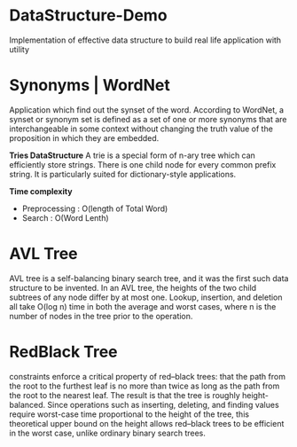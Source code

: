 DataStructure-Demo
==================

Implementation of effective data structure to build real life application with utility

Synonyms | WordNet
=========
Application which find out the synset of the word. According to WordNet, a synset or synonym set is defined as a set of one or more synonyms that are interchangeable in some context without changing the truth value of the proposition in which they are embedded.

<b>Tries DataStructure</b>
A trie is a special form of n-ary tree which can efficiently store strings. There is one child node for every common prefix string. It is particularly suited for dictionary-style applications.

<b>Time complexity</b>
<ul><li>Preprocessing : O(length of Total Word)</li>
<li>Search : O(Word Lenth)</li>
</ul>


AVL Tree
=========
AVL tree is a self-balancing binary search tree, and it was the first such data structure to be invented. In an AVL tree, the heights of the two child subtrees of any node differ by at most one. Lookup, insertion, and deletion all take O(log n) time in both the average and worst cases, where n is the number of nodes in the tree prior to the operation.


RedBlack Tree
=========
constraints enforce a critical property of red–black trees: that the path from the root to the furthest leaf is no more than twice as long as the path from the root to the nearest leaf. The result is that the tree is roughly height-balanced. Since operations such as inserting, deleting, and finding values require worst-case time proportional to the height of the tree, this theoretical upper bound on the height allows red–black trees to be efficient in the worst case, unlike ordinary binary search trees.
